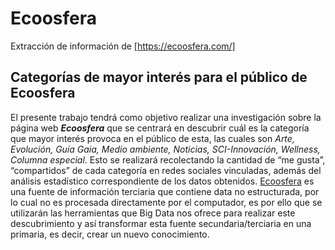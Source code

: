 # Ecoosfera
Extracción de información de [https://ecoosfera.com/]
## Categorías de mayor interés para el público de Ecoosfera
El presente trabajo tendrá como objetivo realizar una investigación sobre la página web **_Ecoosfera_** que se centrará en descubrir cuál es la categoría que mayor interés provoca en el público de esta, las cuales son *Arte, Evolución, Guía Gaia, Medio ambiente, Noticias, SCI-Innovación, Wellness, Columna especial*. Esto se realizará recolectando la cantidad de “me gusta”, “compartidos” de cada categoría en redes sociales vinculadas, además del análisis estadístico correspondiente de los datos obtenidos.
[Ecoosfera](https://ecoosfera.com/) es una fuente de información terciaria que contiene data no estructurada, por lo cual no es procesada directamente por el computador, es por ello que se utilizarán las herramientas que Big Data nos ofrece para realizar este descubrimiento y así transformar esta fuente secundaria/terciaria en una primaria, es decir, crear un nuevo conocimiento.
